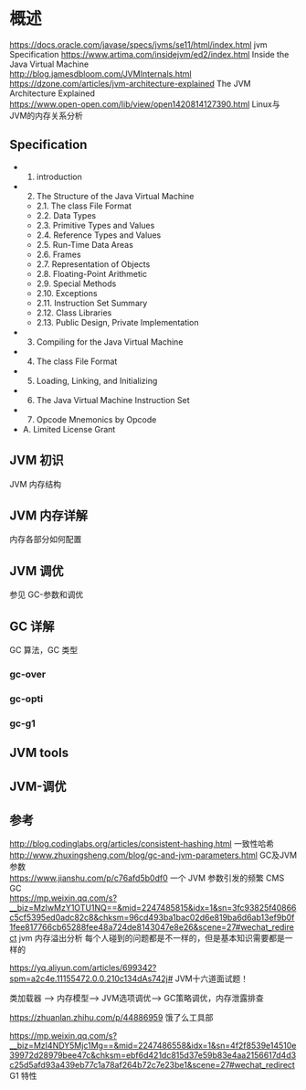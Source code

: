 # 概述

https://docs.oracle.com/javase/specs/jvms/se11/html/index.html jvm Specification
https://www.artima.com/insidejvm/ed2/index.html  Inside the Java Virtual Machine  
http://blog.jamesdbloom.com/JVMInternals.html  
https://dzone.com/articles/jvm-architecture-explained The JVM Architecture Explained  
https://www.open-open.com/lib/view/open1420814127390.html  Linux与JVM的内存关系分析

## Specification

* 1. introduction
* 2. The Structure of the Java Virtual Machine  
  * 2.1. The class File Format
  * 2.2. Data Types
  * 2.3. Primitive Types and Values
  * 2.4. Reference Types and Values
  * 2.5. Run-Time Data Areas
  * 2.6. Frames
  * 2.7. Representation of Objects
  * 2.8. Floating-Point Arithmetic
  * 2.9. Special Methods
  * 2.10. Exceptions
  * 2.11. Instruction Set Summary
  * 2.12. Class Libraries
  * 2.13. Public Design, Private Implementation
* 3. Compiling for the Java Virtual Machine
* 4. The class File Format
* 5. Loading, Linking, and Initializing
* 6. The Java Virtual Machine Instruction Set
* 7. Opcode Mnemonics by Opcode
* A. Limited License Grant

## JVM 初识

JVM 内存结构

## JVM 内存详解

内存各部分如何配置

## JVM 调优

参见 GC-参数和调优

## GC 详解

GC 算法，GC 类型

### gc-over

### gc-opti

### gc-g1

## JVM tools

## JVM-调优

## 参考

http://blog.codinglabs.org/articles/consistent-hashing.html  一致性哈希
http://www.zhuxingsheng.com/blog/gc-and-jvm-parameters.html  GC及JVM参数  
https://www.jianshu.com/p/c76afd5b0df0  一个 JVM 参数引发的频繁 CMS GC  
https://mp.weixin.qq.com/s?__biz=MzIwMzY1OTU1NQ==&mid=2247485815&idx=1&sn=3fc93825f40866c5cf5395ed0adc82c8&chksm=96cd493ba1bac02d6e819ba6d6ab13ef9b0f1fee817766cb65288fee48a724de8143047e8e26&scene=27#wechat_redirect jvm 内存溢出分析
每个人碰到的问题都是不一样的，但是基本知识需要都是一样的  

https://yq.aliyun.com/articles/699342?spm=a2c4e.11155472.0.0.210c134dAs742j#  JVM十六道面试题！

类加载器 —> 内存模型—> JVM选项调优—> GC策略调优，内存泄露排查  

https://zhuanlan.zhihu.com/p/44886959 饿了么工具部  

https://mp.weixin.qq.com/s?__biz=MzI4NDY5Mjc1Mg==&mid=2247486558&idx=1&sn=4f2f8539e14510e39972d28979bee47c&chksm=ebf6d421dc815d37e59b83e4aa2156617d4d3c25d5afd93a439eb77c1a78af264b72c7e23be1&scene=27#wechat_redirect G1 特性

